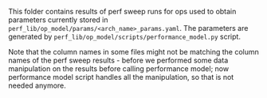 This folder contains results of perf sweep runs for ops used to obtain parameters currently stored in `perf_lib/op_model/params/<arch_name>_params.yaml`.
The parameters are generated by `perf_lib/op_model/scripts/performance_model.py` script.

Note that the column names in some files might not be matching the column names of the perf sweep results - before we performed some data manipulation on the results before calling performance model; now performance model script handles all the manipulation, so that is not needed anymore.
